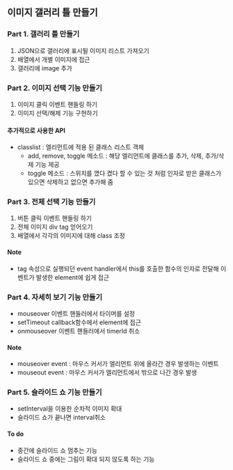 ## 이미지 갤러리 틀 만들기

### Part 1. 갤러리 틀 만들기
1. JSON으로 갤러리에 표시될 이미지 리스트 가져오기
2. 배열에서 개별 이미지에 접근
3. 갤러리에 image 추가

### Part 2. 이미지 선택 기능 만들기
1. 이미지 클릭 이벤트 핸들링 하기
2. 이미지 선택/해제 기능 구현하기

#### 추가적으로 사용한 API
- classlist : 엘리먼트에 적용 된 클래스 리스트 객체
  - add, remove, toggle 메소드 : 해당 엘리먼트에 클래스를 추가, 삭제, 추가/삭제 기능 제공
  - toggle 메소드 : 스위치를 꼈다 켰다 할 수 있는 것 처럼 인자로 받은 클래스가 있으면 삭제하고 없으면 추가해 줌

### Part 3. 전체 선택 기능 만들기
1. 버튼 클릭 이벤트 핸들링 하기
2. 전체 이미지 div tag 얻어오기
3. 배열에서 각각의 이미지에 대해 class 조정

#### Note
- tag 속성으로 실행되던 event handler에서 this를 호출한 함수의 인자로 전달해 이벤트가 발생한 element에 쉽게 접근

### Part 4. 자세히 보기 기능 만들기
- mouseover 이벤트 핸들러에서 타이머를 설정
- setTimeout callback함수에서 element에 접근
- onmouseover 이벤트 핸들러에서 timerId 취소

#### Note
- mouseover event : 마우스 커서가 엘리먼트 위에 올라간 경우 발생하는 이벤트
- mouseout event : 마우스 커서가 엘리먼트에서 밖으로 나간 경우 발생

### Part 5. 슬라이드 쇼 기능 만들기
- setInterval을 이용한 순차적 이미지 확대
- 슬라이드 쇼가 끝나면 interval취소

#### To do
- 중간에 슬라이드 쇼 멈추는 기능
- 슬라이드 쇼 중에는 그림이 확대 되지 않도록 하는 기능
